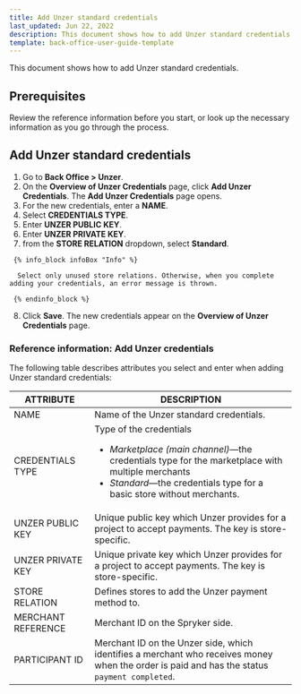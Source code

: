 ```yaml
---
title: Add Unzer standard credentials
last_updated: Jun 22, 2022
description: This document shows how to add Unzer standard credentials
template: back-office-user-guide-template
---
```


This document shows how to add Unzer standard credentials.

## Prerequisites

Review the reference information before you start, or look up the necessary information as you go through the process.

## Add Unzer standard credentials

   1. Go to **Back Office&nbsp;<span aria-label="and then">></span> Unzer**.
   2. On the **Overview of Unzer Credentials** page, click **Add Unzer Credentials**.
      The **Add Unzer Credentials** page opens.
   3. For the new credentials, enter a **NAME**.
   4. Select **CREDENTIALS TYPE**.
   5. Enter **UNZER PUBLIC KEY**.
   6. Enter **UNZER PRIVATE KEY**.
   7. from the **STORE RELATION** dropdown, select **Standard**.

     {% info_block infoBox "Info" %}

      Select only unused store relations. Otherwise, when you complete adding your credentials, an error message is thrown.

     {% endinfo_block %}

   8. Click **Save**. The new credentials appear on the **Overview of Unzer Credentials** page.

### Reference information: Add Unzer credentials

The following table describes attributes you select and enter when adding Unzer standard credentials:

| ATTRIBUTE | DESCRIPTION |
|-|-|
| NAME | Name of the Unzer standard credentials. |
| CREDENTIALS TYPE | Type of the credentials <ul><li>*Marketplace (main channel)*—the credentials type for the marketplace with multiple merchants</li><li>*Standard*—the credentials type for a basic store without merchants.</li></ul> |
| UNZER PUBLIC KEY | Unique public key which Unzer provides for a project to accept payments. The key is store-specific. |
| UNZER PRIVATE KEY | Unique private key which Unzer provides for a project to accept payments. The key is store-specific. |
| STORE RELATION | Defines stores to add the Unzer payment method to. |
| MERCHANT REFERENCE | Merchant ID on the Spryker side. |
| PARTICIPANT ID | Merchant ID on the Unzer side, which identifies a merchant who receives money when the order is paid and has the status `payment completed`. |
